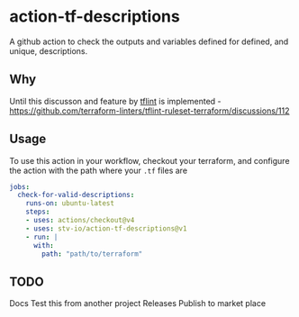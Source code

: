 # action-tf-descriptions

A github action to check the outputs and variables defined for defined, and unique, descriptions.

## Why

Until this discusson and feature by [tflint](https://github.com/terraform-linters/tflint) is implemented - <https://github.com/terraform-linters/tflint-ruleset-terraform/discussions/112>

## Usage

To use this action in your workflow, checkout your terraform, and configure the action with the path where your `.tf` files are

```yaml
jobs:
  check-for-valid-descriptions:
    runs-on: ubuntu-latest
    steps:
    - uses: actions/checkout@v4
    - uses: stv-io/action-tf-descriptions@v1
    - run: |
      with:
        path: "path/to/terraform"
```

## TODO

Docs
Test this from another project
Releases
Publish to market place
